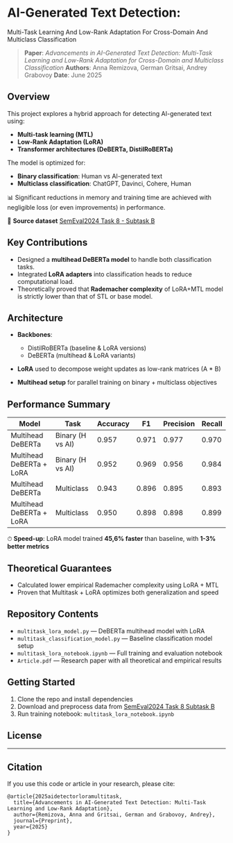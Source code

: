 # AI-Generated Text Detection:
Multi-Task Learning And Low-Rank Adaptation For
Cross-Domain And Multiclass Classification

> **Paper**: *Advancements in AI-Generated Text Detection: Multi-Task Learning and Low-Rank Adaptation for Cross-Domain and Multiclass Classification*
> **Authors**: Anna Remizova, German Gritsai, Andrey Grabovoy
> **Date**: June 2025

## Overview

This project explores a hybrid approach for detecting AI-generated text using:

* **Multi-task learning (MTL)**
* **Low-Rank Adaptation (LoRA)**
* **Transformer architectures (DeBERTa, DistilRoBERTa)**

The model is optimized for:

* **Binary classification**: Human vs AI-generated text
* **Multiclass classification**: ChatGPT, Davinci, Cohere, Human

📊 Significant reductions in memory and training time are achieved with negligible loss (or even improvements) in performance.

📁 **Source dataset** [SemEval2024 Task 8 - Subtask B](https://github.com/mbzuai-nlp/SemEval2024-task8)


## Key Contributions

* Designed a **multihead DeBERTa model** to handle both classification tasks.
* Integrated **LoRA adapters** into classification heads to reduce computational load.
* Theoretically proved that **Rademacher complexity** of LoRA+MTL model is strictly lower than that of STL or base model.

## Architecture

* **Backbones**:

  * DistilRoBERTa (baseline & LoRA versions)
  * DeBERTa (multihead & LoRA variants)
* **LoRA** used to decompose weight updates as low-rank matrices (A \* B)
* **Multihead setup** for parallel training on binary + multiclass objectives

## Performance Summary

| Model                    | Task             | Accuracy | F1    | Precision | Recall |
| ------------------------ | ---------------- | -------- | ----- | --------- | ------ |
| Multihead DeBERTa        | Binary (H vs AI) | 0.957    | 0.971 | 0.977     | 0.970  |
| Multihead DeBERTa + LoRA | Binary (H vs AI) | 0.952    | 0.969 | 0.956     | 0.984  |
| Multihead DeBERTa        | Multiclass       | 0.943    | 0.896 | 0.895     | 0.893  |
| Multihead DeBERTa + LoRA | Multiclass       | 0.950    | 0.898 | 0.898     | 0.899  |

⏱ **Speed-up**: LoRA model trained **45,6% faster** than baseline, with **1-3% better metrics**

## Theoretical Guarantees

* Calculated lower empirical Rademacher complexity using LoRA + MTL
* Proven that Multitask + LoRA optimizes both generalization and speed

## Repository Contents

* `multitask_lora_model.py` — DeBERTa multihead model with LoRA
* `multitask_classification_model.py` — Baseline classification model setup
* `multitask_lora_notebook.ipynb` — Full training and evaluation notebook
* `Article.pdf` — Research paper with all theoretical and empirical results

## Getting Started

1. Clone the repo and install dependencies
2. Download and preprocess data from [SemEval2024 Task 8 Subtask B](https://github.com/mbzuai-nlp/SemEval2024-task8)
3. Run training notebook: `multitask_lora_notebook.ipynb`

## License

---

## Citation

If you use this code or article in your research, please cite:

```
@article{2025aidetectorloramultitask,
  title={Advancements in AI-Generated Text Detection: Multi-Task Learning and Low-Rank Adaptation},
  author={Remizova, Anna and Gritsai, German and Grabovoy, Andrey},
  journal={Preprint},
  year={2025}
}
```
